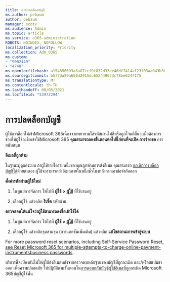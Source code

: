 ```yaml
---
title: การปลดล็อกบัญชี
ms.author: pebaum
author: pebaum
manager: scotv
ms.audience: Admin
ms.topic: article
ms.service: o365-administration
ROBOTS: NOINDEX, NOFOLLOW
localization_priority: Priority
ms.collection: Adm_O365
ms.custom:
- "9002449"
- "4748"
ms.openlocfilehash: a154856693a8a87ccf9f832d33ee46df7414af23f03aa043b38e6a6c64d5ebaa
ms.sourcegitcommit: b5f7da89a650d2915dc652449623c78be6247175
ms.translationtype: MT
ms.contentlocale: th-TH
ms.lasthandoff: 08/05/2021
ms.locfileid: "53972294"
---
```

# <a name="unlocking-an-account"></a>การปลดล็อกบัญชี

ผู้ใช้อาจล็อกไม่เข้าMicrosoft 365เนื่องจากพยายามใส่รหัสผ่านไม่ดีหรือถูกโจมตีอื่นๆ เมื่อต้องการช่วยให้ผู้ใช้ลงชื่อเข้าใช้Microsoft 365 **คุณสามารถลองขั้นตอนต่อไปนี้ก่อนที่จะเปิด การร้องขอ** การสนับสนุน 

**อีเมลที่ถูกห้าม**

ในฐานะผู้ดูแลระบบ ถ้าผู้ใช้รายใดรายหนึ่งของคุณถูกห้ามการส่งอีเมล คุณสามารถ [ยกเลิกการบล็อกบัญชีได้](/microsoft-365/security/office-365-security/removing-user-from-restricted-users-portal-after-spam)ด้วยตนเอง ผู้ใช้จะสามารถส่งอีเมลภายในหนึ่งชั่วโมงหลังจากเอาข้อจํากัดออก

**ตั้งค่ารหัสผ่านผู้ใช้ใหม่**

1. ในศูนย์การจัดการ ให้ไปที่ **ผู้ใช้ > [ผู้ใช้](https://admin.microsoft.com/Adminportal/Home?source=applauncher#/users)** ที่ใช้งานอยู่

2. เลือกผู้ใช้ แล้วคลิก **รีเซ็ต** รหัสผ่าน

**ตรวจสอบให้แน่ใจว่าผู้ใช้สามารถลงชื่อเข้าใช้ได้**

1. ในศูนย์การจัดการ ให้ไปที่ **ผู้ใช้ > [ผู้ใช้](https://admin.microsoft.com/Adminportal/Home?source=applauncher#/users)** ที่ใช้งานอยู่

2. เลือกผู้ใช้ แล้วคลิกจุดสามจุด (การแอคชันเพิ่มเติม) แล้วคลิก **แก้ไขสถานะการเข้าสู่ระบบ**

For more password reset scenarios, including Self-Service Password Reset, [see Reset Microsoft 365 for multiple-attempts-to-charge-online-payment-instrumentsbusiness passwords](/microsoft-365/admin/add-users/reset-passwords).

บริการนี้จะป้องกันไม่ให้ผู้ใช้ส่งอีเมลหลังจากตรวจพบหลักฐานของบัญชีที่ถูกละเมิด และ/หรือสแปมขาออก เพื่อความปลอดภัย ให้ปฏิบัติตามขั้นตอนใน[การตอบกลับบัญชีผู้ใช้อีเมลที่ถูก](/microsoft-365/security/office-365-security/responding-to-a-compromised-email-account)ละเมิด Microsoft 365บัญชีผู้ใช้นั้น
